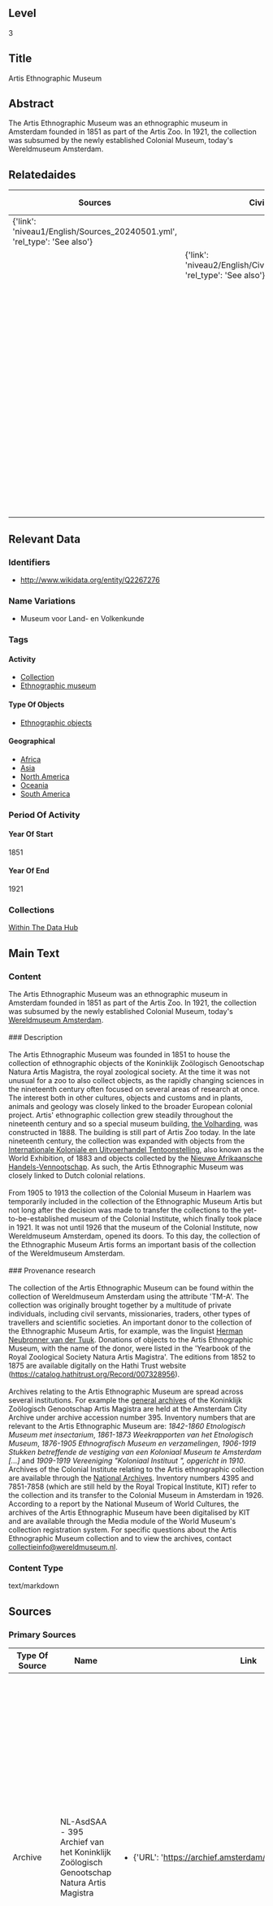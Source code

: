## Level
3
## Title
Artis Ethnographic Museum
## Abstract
The Artis Ethnographic Museum was an ethnographic museum in Amsterdam founded in 1851 as part of the Artis Zoo. In 1921, the collection was subsumed by the newly established Colonial Museum, today's Wereldmuseum Amsterdam.
## Relatedaides
| Sources | Civil Servants | Military And Navy | Trade | Science | Royal Cabinet Of Curiosities | Wereldmuseum Leiden | Wereldmuseum Amsterdam | Koninklijk Bataviaasch Genootschap Van Wetenschappen En Kunsten |
| --- | --- | --- | --- | --- | --- | --- | --- | --- |
| {'link': 'niveau1/English/Sources_20240501.yml', 'rel_type': 'See also'} |  |  |  |  |  |  |  |  |
|  | {'link': 'niveau2/English/CivilServants_20240316.yml', 'rel_type': 'See also'} |  |  |  |  |  |  |  |
|  |  | {'link': 'niveau2/English/MilitaryAndNavy_20240417.yml', 'rel_type': 'See also'} |  |  |  |  |  |  |
|  |  |  | {'link': 'niveau2/Dutch/Trade_20240326.yml', 'rel_type': 'See also'} |  |  |  |  |  |
|  |  |  |  | {'link': 'niveau2/English/Science_20240821.yml', 'rel_type': 'see also'} |  |  |  |  |
|  |  |  |  |  | {'link': 'niveau3/English/KKZ_20240417.yml', 'rel_type': 'See also'} |  |  |  |
|  |  |  |  |  |  | {'link': 'niveau3/English/WMLeiden_20240508.yml', 'rel_type': 'See also'} |  |  |
|  |  |  |  |  |  |  | {'link': 'niveau3/English/WMAmsterdam_20240809.yml', 'rel_type': 'See also'} |  |
|  |  |  |  |  |  |  |  | {'link': 'niveau3/English/BGKW_20240905.yml', 'rel_type': 'see also'} |
## Relevant Data
### Identifiers
* http://www.wikidata.org/entity/Q2267276
### Name Variations
* Museum voor Land- en Volkenkunde
### Tags
#### Activity
* [Collection](http://vocab.getty.edu/aat/300025976)
* [Ethnographic museum](http://vocab.getty.edu/aat/300451067)
#### Type Of Objects
* [Ethnographic objects](http://vocab.getty.edu/aat/300234108)
#### Geographical
* [Africa](https://sws.geonames.org/6255146/)
* [Asia](https://sws.geonames.org/6255147)
* [North America](https://sws.geonames.org/6255149)
* [Oceania](https://sws.geonames.org/6255151)
* [South America](https://sws.geonames.org/6255150)

### Period Of Activity
#### Year Of Start
1851
#### Year Of End
1921

### Collections

[Within The Data Hub](https://app.colonialcollections.nl/en/objects?query=artis&publishers=Wereldmuseum)


## Main Text
### Content
The Artis Ethnographic Museum was an ethnographic museum in Amsterdam founded in 1851 as part of the Artis Zoo. In 1921, the collection was subsumed by the newly established Colonial Museum, today's [Wereldmuseum Amsterdam](https://app.colonialcollections.nl/en/research-guide/https%3A%2F%2Fn2t%252Enet%2Fark%3A%2F27023%2Fba9397040f2cf7f618e2180fb6c90208).<br/><br/>### Description<br/><br/>The Artis Ethnographic Museum was founded in 1851 to house the collection of ethnographic objects of the Koninklijk Zoölogisch Genootschap Natura Artis Magistra, the royal zoological society. At the time it was not unusual for a zoo to also collect objects, as the rapidly changing sciences in the nineteenth century often focused on several areas of research at once. The interest both in other cultures, objects and customs and in plants, animals and geology was closely linked to the broader European colonial project. Artis' ethnographic collection grew steadily throughout the nineteenth century and so a special museum building, [the Volharding](http://www.wikidata.org/entity/Q17302628), was constructed in 1888. The building is still part of Artis Zoo today. In the late nineteenth century, the collection was expanded with objects from the [Internationale Koloniale en Uitvoerhandel Tentoonstelling](https://www.wikidata.org/entity/Q2417163), also known as the World Exhibition, of 1883 and objects collected by the [Nieuwe Afrikaansche Handels-Vennootschap](http://www.wikidata.org/entity/Q2543001). As such, the Artis Ethnographic Museum was closely linked to Dutch colonial relations.<br/><br/>From 1905 to 1913 the collection of the Colonial Museum in Haarlem was temporarily included in the collection of the Ethnographic Museum Artis but not long after the decision was made to transfer the collections to the yet-to-be-established museum of the Colonial Institute, which finally took place in 1921. It was not until 1926 that the museum of the Colonial Institute, now Wereldmuseum Amsterdam, opened its doors. To this day, the collection of the Ethnographic Museum Artis forms an important basis of the collection of the Wereldmuseum Amsterdam. <br/><br/>### Provenance research<br/><br/>The collection of the Artis Ethnographic Museum can be found within the collection of Wereldmuseum Amsterdam using the attribute 'TM-A'. The collection was originally brought together by a multitude of private individuals, including civil servants, missionaries, traders, other types of travellers and scientific societies. An important donor to the collection of the Ethnographic Museum Artis, for example, was the linguist [Herman Neubronner van der Tuuk](http://www.wikidata.org/entity/Q549882). Donations of objects to the Artis Ethnographic Museum, with the name of the donor, were listed in the 'Yearbook of the Royal Zoological Society Natura Artis Magistra'. The editions from 1852 to 1875 are available digitally on the Hathi Trust website (https://catalog.hathitrust.org/Record/007328956).<br/><br/>Archives relating to the Artis Ethnographic Museum are spread across several institutions. For example the [general archives](https://archief.amsterdam/inventarissen/details/395/) of the Koninklijk Zoölogisch Genootschap Artis Magistra are held at the Amsterdam City Archive under archive accession number 395. Inventory numbers that are relevant to the Artis Ethnographic Museum are: *1842-1860 Etnologisch Museum met insectarium*, *1861-1873 Weekrapporten van het Etnologisch Museum*, *1876-1905 Ethnografisch Museum en verzamelingen*, *1906-1919 Stukken betreffende de vestiging van een Koloniaal Museum te Amsterdam [...]* and *1909-1919 Vereeniging "Koloniaal Instituut ", opgericht in 1910*. Archives of the Colonial Institute relating to the Artis ethnographic collection are available through the [National Archives](https://www.nationaalarchief.nl/onderzoeken/archief/2.20.69). Inventory numbers 4395 and 7851-7858 (which are still held by the Royal Tropical Institute, KIT) refer to the collection and its transfer to the Colonial Museum in Amsterdam in 1926. According to a report by the National Museum of World Cultures, the archives of the Artis Ethnographic Museum have been digitalised by KIT and are available through the Media module of the World Museum's collection registration system. For specific questions about the Artis Ethnographic Museum collection and to view the archives, contact [collectieinfo@wereldmuseum.nl](mailto:collectieinfo@wereldmuseum.nl).<br/>
### Content Type
text/markdown

## Sources
### Primary Sources
| Type Of Source | Name | Link | Description And Remarks |
| --- | --- | --- | --- |
| Archive | NL-AsdSAA - 395 Archief van het Koninklijk Zoölogisch Genootschap Natura Artis Magistra | <ul><li>{'URL': 'https://archief.amsterdam/inventarissen/details/395/'}</li></ul> | Archives of the Koninklijk Zoölogisch Genootschap Natura Artis Magistra at the Amsterdam City Archive. Inventory numbers 1876-1905 contain documentation on the museum's collection. Inventory numbers 1906-1919 contain documentation on the decision to transfer the Artis collection to the Colonial Museum in Amsterdam. Some documents are digitally accessible, others must be requested in order to be consulted. |
| Archive | NL-HaNA 2.20.69 - 7851 until 7858 | <ul><li>{'URL': 'https://www.nationaalarchief.nl/onderzoeken/archief/2.20.69'}</li></ul> | Relevant archival material relating to the Artis Ethnographic Museum is held in the inventory of the Royal Tropical Institute (KIT) at the National Archives in The Hague. |
| Archive | NL-HaNA 2.20.69 - 4395 | <ul><li>{'URL': 'https://www.nationaalarchief.nl/onderzoeken/archief/2.20.69'}</li></ul> | Documents relating to the transfer of the ethnographic collection of the society 'Natura Artis Magistra' in Amsterdam. Part of the archives of the Royal Tropical Institute, held at the National Archives in The Hague. |
| Document | Jaarboekje van het Koninklijk Zoölogisch Genootschap Natura Artis Magistra | <ul><li>{'URL': 'https://catalog.hathitrust.org/Record/00732895'}</li></ul> | The yearbook lists donations of objects to the Artis Ethnographic Museum along with the names of the donors. |
### Secondary Sources
| Type Of Source | Name | Link | Description And Remarks |
| --- | --- | --- | --- |
| Article | Dartel, Daan van. The Oldest Collections of the Tropenmuseum: Haarlem and Artis. In: D. van Duuren (ed.) Oceania at the Tropenmuseum. Amsterdam: KIT Publishers, 2011. | <ul><li>{'URL': 'https://search.worldcat.org/title/730403132?oclcNum=730403132'}</li><li>{'OCLC': '730403132'}</li><li>{'ISBN': '9068327526'}</li></ul> | Article by curator Daan van Dartel about the collections of the Colonial Museum in Haarlem and Ethnographic Museum Artis in a publication about the Oceania collection of the former Tropenmuseum. |
| Book | Pleyte, C.M.  Verzameling Van Ethnographische Voorwerpen, Aan De Westkust Van Afrika, Voornamelijk in Het Congo-Gebied, Verzameld, En Voor Het Meerendeel Aan Het Genootschap Ten Geschenke Gegeven. Amsterdam: van Holkema, 1885. | <ul><li>{'URL': 'https://search.worldcat.org/title/836812327?oclcNum=836812327'}</li><li>{'OCLC': '836812327'}</li></ul> | Description of the 1885 collection from West Africa of the Artis Ethnographic Museum by the curator at the time, C.M. Pleyte. |
| Book | Pleyte, C.M. Gids Voor Den Bezoeker Van Het Ethnographisch Museum. Amsterdam: Van Holkema, 1888. | <ul><li>{'URL': 'https://www.google.nl/books/edition/Gids_voor_den_bezoeker_van_het_Ethnograp/wDpnAAAAcAAJ'}</li><li>{'OCLC': '1287660577'}</li></ul> | Guide to the museum's collection from 1888 by the then curator of the Artis Ethnographic Museum. Three volumes are available via Google Books: 'Insulinde I Java', 'Insulinde II Outside Occupations' and 'Australia and Oceania'. The guides give a very accurate description of how the objects were displayed in the museum. |
| Article | Wijs, Sonja, 'Een plaats voor de mens; de etnografische musea van het Koninklijk Zoölogisch Genootschap Natura Artis Magistra, in: Heden En Verleden, VVE Jaarboek 8. 2020. | <ul><li>{'URL': 'https://search.worldcat.org/title/1178618962?oclcNum=1178618962'}</li><li>{'OCLC': '1178618962'}</li></ul> | Article from 2020 by Sonja Wijs about the Artis Ethnographic Museum. |

## Author
wreints
